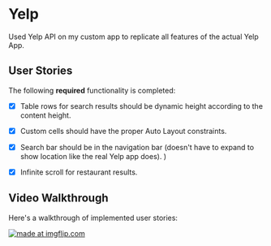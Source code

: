 # Yelp

Used Yelp API on my custom app to replicate all features of the actual Yelp App. 

## User Stories

The following **required** functionality is completed:

- [x] Table rows for search results should be dynamic height according to the content height.
- [x] Custom cells should have the proper Auto Layout constraints.
- [x] Search bar should be in the navigation bar (doesn't have to expand to show location like the real Yelp app does). )
- [X] Infinite scroll for restaurant results.


## Video Walkthrough

Here's a walkthrough of implemented user stories:

<a href="https://imgflip.com/gif/2f9bt0"><img src="https://i.imgflip.com/2f9bt0.gif" title="made at imgflip.com"/></a>



